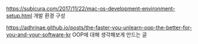 https://subicura.com/2017/11/22/mac-os-development-environment-setup.html
개발 환경 구성

https://adhrinae.github.io/posts/the-faster-you-unlearn-oop-the-better-for-you-and-your-software-kr
OOP에 대해 생각해보게 만드는 글